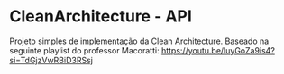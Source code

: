 # CleanArchitecture - API

Projeto simples de implementação da Clean Architecture.
Baseado na seguinte playlist do professor Macoratti: https://youtu.be/luyGoZa9is4?si=TdGjzVwRBiD3RSsj
